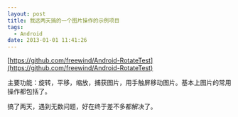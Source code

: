 ```yaml
---
layout: post
title: 我这两天搞的一个图片操作的示例项目
tags:
  - Android
date: 2013-01-01 11:41:26
---
```


[https://github.com/freewind/Android-RotateTest](https://github.com/freewind/Android-RotateTest)

主要功能：旋转，平移，缩放，捕获图片，用手触屏移动图片。基本上图片的常用操作都包括了。

搞了两天，遇到无数问题，好在终于差不多都解决了。